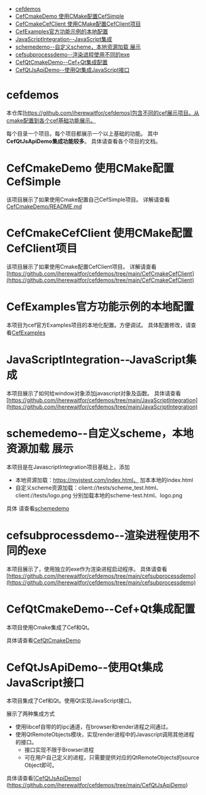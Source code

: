 - [cefdemos](#cefdemos)
- [CefCmakeDemo 使用CMake配置CefSimple](#cefcmakedemo-使用cmake配置cefsimple)
- [CefCmakeCefClient 使用CMake配置CefClient项目](#cefcmakecefclient-使用cmake配置cefclient项目)
- [CefExamples官方功能示例的本地配置](#cefexamples官方功能示例的本地配置)
- [JavaScriptIntegration--JavaScript集成](#javascriptintegration--javascript集成)
- [schemedemo--自定义scheme，本地资源加载 展示](#schemedemo--自定义scheme本地资源加载-展示)
- [cefsubprocessdemo--渲染进程使用不同的exe](#cefsubprocessdemo--渲染进程使用不同的exe)
- [CefQtCmakeDemo--Cef+Qt集成配置](#cefqtcmakedemo--cefqt集成配置)
- [CefQtJsApiDemo--使用Qt集成JavaScript接口](#cefqtjsapidemo--使用qt集成javascript接口)

# cefdemos
本仓库[https://github.com/iherewaitfor/cefdemos]包含不同的cef展示项目。从cmake配置到各个cef基础功能展示。

每个目录一个项目。每个项目都展示一个以上基础的功能。 其中**CefQtJsApiDemo集成功能较多**。
具体请查看各个项目的文档。

# CefCmakeDemo 使用CMake配置CefSimple
该项目展示了如果使用Cmake配置自己CefSimple项目。
详解请查看[CefCmakeDemo/README.md](https://github.com/iherewaitfor/cefdemos/blob/main/CefCmakeDemo/README.md)
# CefCmakeCefClient 使用CMake配置CefClient项目
该项目展示了如果使用Cmake配置CefClient项目。
详解请查看[https://github.com/iherewaitfor/cefdemos/tree/main/CefCmakeCefClient](https://github.com/iherewaitfor/cefdemos/tree/main/CefCmakeCefClient)

# CefExamples官方功能示例的本地配置
本项目为cef官方Examples项目的本地化配置。方便调试。
具体配置修改，请查看[CefExamples](https://github.com/iherewaitfor/cefdemos/tree/main/CefExamples)

# JavaScriptIntegration--JavaScript集成
本项目展示了如何给window对象添加javascript对象及函数。
具体请查看[https://github.com/iherewaitfor/cefdemos/tree/main/JavaScriptIntegration](https://github.com/iherewaitfor/cefdemos/tree/main/JavaScriptIntegration)

# schemedemo--自定义scheme，本地资源加载 展示
本项目是在JavascriptIntegration项目基础上，添加
- 本地资源加载：https://myjstest.com/index.html， 加本本地的index.html
- 自定义scheme资源加载：client://tests/scheme_test.html、client://tests/logo.png 分别加载本地的scheme-test.html、logo.png

具体 请查看[schemedemo](https://github.com/iherewaitfor/cefdemos/tree/main/schemedemo)

# cefsubprocessdemo--渲染进程使用不同的exe
本项目展示了，使用独立的exe作为渲染进程启动程序。
具体请查看[https://github.com/iherewaitfor/cefdemos/tree/main/cefsubprocessdemo](https://github.com/iherewaitfor/cefdemos/tree/main/cefsubprocessdemo)

# CefQtCmakeDemo--Cef+Qt集成配置
本项目使用Cmake集成了Cef和Qt。

具体请查看[CefQtCmakeDemo](https://github.com/iherewaitfor/cefdemos/tree/main/CefQtCmakeDemo)

# CefQtJsApiDemo--使用Qt集成JavaScript接口
本项目集成了Cef和Qt。使用Qt实现JavaScript接口。

展示了两种集成方式
- 使用libcef自带的的ipc通道，在browser和render进程之间通过。
- 使用QtRemoteObjects模块，实现render进程中的Javascript调用其他进程的接口。
    - 接口实现不限于Browser进程
    - 可在用户自己定义的进程，只需要提供对应的QtRemoteObjects的source Object即可。

具体请查看[[CefQtJsApiDemo](https://github.com/iherewaitfor/cefdemos/tree/main/CefQtJsApiDemo)](https://github.com/iherewaitfor/cefdemos/tree/main/CefQtJsApiDemo)